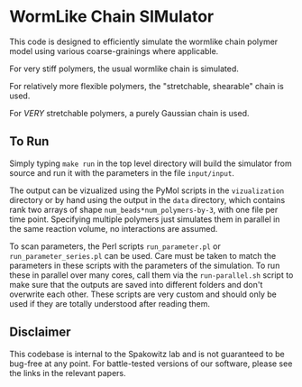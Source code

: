 # WormLike Chain SIMulator

This code is designed to efficiently simulate the wormlike chain polymer model
using various coarse-grainings where applicable.

For very stiff polymers, the usual wormlike chain is simulated.

For relatively more flexible polymers, the "stretchable, shearable" chain is
used.

For *VERY* stretchable polymers, a purely Gaussian chain is used.

## To Run

Simply typing `make run` in the top level directory will build the simulator
from source and run it with the parameters in the file `input/input`.

The output can be vizualized using the PyMol scripts in the `vizualization`
directory or by hand using the output in the `data` directory, which contains
rank two arrays of shape `num_beads*num_polymers-by-3`, with one file per time
point. Specifying multiple polymers just simulates them in parallel in the same
reaction volume, no interactions are assumed.

To scan parameters, the Perl scripts `run_parameter.pl` or
`run_parameter_series.pl` can be used. Care must be taken to match the
parameters in these scripts with the parameters of the simulation. To run these
in parallel over many cores, call them via the `run-parallel.sh` script to make
sure that the outputs are saved into different folders and don't overwrite each
other. These scripts are very custom and should only be used if they are totally
understood after reading them.

## Disclaimer

This codebase is internal to the Spakowitz lab and is not guaranteed to be
bug-free at any point. For battle-tested versions of our software, please see
the links in the relevant papers.
